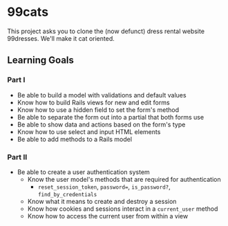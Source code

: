 # 99cats

This project asks you to clone the (now defunct) dress rental website 99dresses. We'll make it cat oriented.

## Learning Goals

### Part I

- Be able to build a model with validations and default values
- Know how to build Rails views for new and edit forms
- Know how to use a hidden field to set the form's method
- Be able to separate the form out into a partial that both forms use
- Be able to show data and actions based on the form's type
- Know how to use select and input HTML elements
- Be able to add methods to a Rails model

### Part II

- Be able to create a user authentication system
  - Know the user model's methods that are required for authentication
    - `reset_session_token`, `password=`, `is_password?`, `find_by_credentials`
  - Know what it means to create and destroy a session
  - Know how cookies and sessions interact in a `current_user` method
  - Know how to access the current user from within a view
